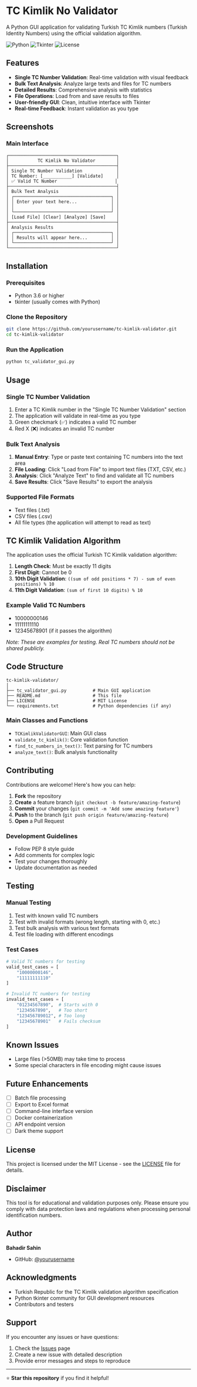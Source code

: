 # TC Kimlik No Validator

A Python GUI application for validating Turkish TC Kimlik numbers (Turkish Identity Numbers) using the official validation algorithm.

![Python](https://img.shields.io/badge/python-v3.6+-blue.svg)
![Tkinter](https://img.shields.io/badge/GUI-Tkinter-green.svg)
![License](https://img.shields.io/badge/license-MIT-blue.svg)

## Features

- **Single TC Number Validation**: Real-time validation with visual feedback
- **Bulk Text Analysis**: Analyze large texts and files for TC numbers
- **Detailed Results**: Comprehensive analysis with statistics
- **File Operations**: Load from and save results to files
- **User-friendly GUI**: Clean, intuitive interface with Tkinter
- **Real-time Feedback**: Instant validation as you type

## Screenshots

### Main Interface
```
┌─────────────────────────────────────────┐
│           TC Kimlik No Validator        │
├─────────────────────────────────────────┤
│ Single TC Number Validation             │
│ TC Number: [___________] [Validate]     │
│ ✅ Valid TC Number                      │
├─────────────────────────────────────────┤
│ Bulk Text Analysis                      │
│ ┌─────────────────────────────────────┐ │
│ │ Enter your text here...             │ │
│ │                                     │ │
│ └─────────────────────────────────────┘ │
│ [Load File] [Clear] [Analyze] [Save]    │
├─────────────────────────────────────────┤
│ Analysis Results                        │
│ ┌─────────────────────────────────────┐ │
│ │ Results will appear here...         │ │
│ └─────────────────────────────────────┘ │
└─────────────────────────────────────────┘
```

## Installation

### Prerequisites

- Python 3.6 or higher
- tkinter (usually comes with Python)

### Clone the Repository

```bash
git clone https://github.com/yourusername/tc-kimlik-validator.git
cd tc-kimlik-validator
```

### Run the Application

```bash
python tc_validator_gui.py
```

## Usage

### Single TC Number Validation

1. Enter a TC Kimlik number in the "Single TC Number Validation" section
2. The application will validate in real-time as you type
3. Green checkmark (✅) indicates a valid TC number
4. Red X (❌) indicates an invalid TC number

### Bulk Text Analysis

1. **Manual Entry**: Type or paste text containing TC numbers into the text area
2. **File Loading**: Click "Load from File" to import text files (TXT, CSV, etc.)
3. **Analysis**: Click "Analyze Text" to find and validate all TC numbers
4. **Save Results**: Click "Save Results" to export the analysis

### Supported File Formats

- Text files (.txt)
- CSV files (.csv)
- All file types (the application will attempt to read as text)

## TC Kimlik Validation Algorithm

The application uses the official Turkish TC Kimlik validation algorithm:

1. **Length Check**: Must be exactly 11 digits
2. **First Digit**: Cannot be 0
3. **10th Digit Validation**: `((sum of odd positions * 7) - sum of even positions) % 10`
4. **11th Digit Validation**: `(sum of first 10 digits) % 10`

### Example Valid TC Numbers

- 10000000146
- 11111111110
- 12345678901 (if it passes the algorithm)

*Note: These are examples for testing. Real TC numbers should not be shared publicly.*

## Code Structure

```
tc-kimlik-validator/
│
├── tc_validator_gui.py          # Main GUI application
├── README.md                    # This file
├── LICENSE                      # MIT License
└── requirements.txt             # Python dependencies (if any)
```

### Main Classes and Functions

- `TCKimlikValidatorGUI`: Main GUI class
- `validate_tc_kimlik()`: Core validation function
- `find_tc_numbers_in_text()`: Text parsing for TC numbers
- `analyze_text()`: Bulk analysis functionality

## Contributing

Contributions are welcome! Here's how you can help:

1. **Fork** the repository
2. **Create** a feature branch (`git checkout -b feature/amazing-feature`)
3. **Commit** your changes (`git commit -m 'Add some amazing feature'`)
4. **Push** to the branch (`git push origin feature/amazing-feature`)
5. **Open** a Pull Request

### Development Guidelines

- Follow PEP 8 style guide
- Add comments for complex logic
- Test your changes thoroughly
- Update documentation as needed

## Testing

### Manual Testing

1. Test with known valid TC numbers
2. Test with invalid formats (wrong length, starting with 0, etc.)
3. Test bulk analysis with various text formats
4. Test file loading with different encodings

### Test Cases

```python
# Valid TC numbers for testing
valid_test_cases = [
    "10000000146",
    "11111111110"
]

# Invalid TC numbers for testing
invalid_test_cases = [
    "01234567890",  # Starts with 0
    "1234567890",   # Too short
    "123456789012", # Too long
    "12345678901"   # Fails checksum
]
```

## Known Issues

- Large files (>50MB) may take time to process
- Some special characters in file encoding might cause issues

## Future Enhancements

- [ ] Batch file processing
- [ ] Export to Excel format
- [ ] Command-line interface version
- [ ] Docker containerization
- [ ] API endpoint version
- [ ] Dark theme support

## License

This project is licensed under the MIT License - see the [LICENSE](LICENSE) file for details.

## Disclaimer

This tool is for educational and validation purposes only. Please ensure you comply with data protection laws and regulations when processing personal identification numbers.

## Author

**Bahadir Sahin**
- GitHub: [@yourusername](https://github.com/masaldede)

## Acknowledgments

- Turkish Republic for the TC Kimlik validation algorithm specification
- Python tkinter community for GUI development resources
- Contributors and testers

## Support

If you encounter any issues or have questions:

1. Check the [Issues](https://github.com/masaldede/tc-kimlik-validator/issues) page
2. Create a new issue with detailed description
3. Provide error messages and steps to reproduce

---

⭐ **Star this repository** if you find it helpful!

